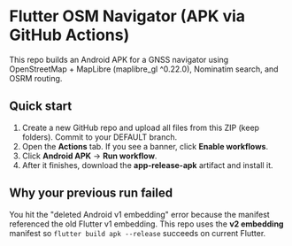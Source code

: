 # Flutter OSM Navigator (APK via GitHub Actions)

This repo builds an Android APK for a GNSS navigator using OpenStreetMap + MapLibre (maplibre_gl ^0.22.0),
Nominatim search, and OSRM routing.

## Quick start
1) Create a new GitHub repo and upload all files from this ZIP (keep folders). Commit to your DEFAULT branch.
2) Open the **Actions** tab. If you see a banner, click **Enable workflows**.
3) Click **Android APK** → **Run workflow**.
4) After it finishes, download the **app-release-apk** artifact and install it.

## Why your previous run failed
You hit the "deleted Android v1 embedding" error because the manifest referenced the old Flutter v1 embedding.
This repo uses the **v2 embedding** manifest so `flutter build apk --release` succeeds on current Flutter.

